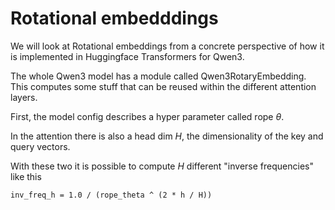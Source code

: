 # Rotational embedddings

We will look at Rotational embeddings from a concrete perspective of how it is implemented in Huggingface Transformers for Qwen3.

The whole Qwen3 model has a module called Qwen3RotaryEmbedding. This computes some stuff that can be reused within the different attention layers.

First, the model config describes a hyper parameter called rope $\theta$.

In the attention there is also a head dim $H$, the dimensionality of the key and query vectors. 

With these two it is possible to compute $H$ different "inverse frequencies" like this
```
inv_freq_h = 1.0 / (rope_theta ^ (2 * h / H))
```